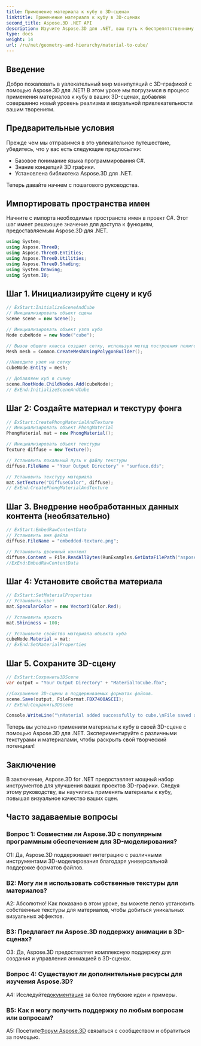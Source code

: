 ```yaml
---
title: Применение материала к кубу в 3D-сценах
linktitle: Применение материала к кубу в 3D-сценах
second_title: Aspose.3D .NET API
description: Изучите Aspose.3D для .NET, ваш путь к беспрепятственному манипулированию 3D-графикой. Легко применяйте материалы, повышайте реалистичность и совершенствуйте свои проекты.
type: docs
weight: 14
url: /ru/net/geometry-and-hierarchy/material-to-cube/
---
```

## Введение

Добро пожаловать в увлекательный мир манипуляций с 3D-графикой с помощью Aspose.3D для .NET! В этом уроке мы погрузимся в процесс применения материалов к кубу в ваших 3D-сценах, добавляя совершенно новый уровень реализма и визуальной привлекательности вашим творениям.

## Предварительные условия

Прежде чем мы отправимся в это увлекательное путешествие, убедитесь, что у вас есть следующие предпосылки:

- Базовое понимание языка программирования C#.
- Знание концепций 3D графики.
- Установлена библиотека Aspose.3D для .NET.

Теперь давайте начнем с пошагового руководства.

## Импортировать пространства имен

Начните с импорта необходимых пространств имен в проект C#. Этот шаг имеет решающее значение для доступа к функциям, предоставляемым Aspose.3D для .NET.

```csharp
using System;
using Aspose.ThreeD;
using Aspose.ThreeD.Entities;
using Aspose.ThreeD.Utilities;
using Aspose.ThreeD.Shading;
using System.Drawing;
using System.IO;
```

## Шаг 1. Инициализируйте сцену и куб

```csharp
// ExStart:InitializeSceneAndCube
// Инициализировать объект сцены
Scene scene = new Scene();

// Инициализировать объект узла куба
Node cubeNode = new Node("cube");

// Вызов общего класса создает сетку, используя метод построения полигонов, чтобы установить экземпляр сетки.
Mesh mesh = Common.CreateMeshUsingPolygonBuilder();

//Наведите узел на сетку
cubeNode.Entity = mesh;

// Добавляем куб в сцену
scene.RootNode.ChildNodes.Add(cubeNode);
// ExEnd:InitializeSceneAndCube
```

## Шаг 2: Создайте материал и текстуру фонга

```csharp
// ExStart:CreatePhongMaterialAndTexture
// Инициализировать объект PhongMaterial
PhongMaterial mat = new PhongMaterial();

// Инициализировать объект текстуры
Texture diffuse = new Texture();

// Установить локальный путь к файлу текстуры
diffuse.FileName = "Your Output Directory" + "surface.dds";

// Установить текстуру материала
mat.SetTexture("DiffuseColor", diffuse);
// ExEnd:CreatePhongMaterialAndTexture
```

## Шаг 3. Внедрение необработанных данных контента (необязательно)

```csharp
// ExStart:EmbedRawContentData
// Установить имя файла
diffuse.FileName = "embedded-texture.png";

// Установить двоичный контент
diffuse.Content = File.ReadAllBytes(RunExamples.GetDataFilePath("aspose-logo.jpg"));
//ExEnd:EmbedRawContentData
```

## Шаг 4: Установите свойства материала

```csharp
// ExStart:SetMaterialProperties
// Установить цвет
mat.SpecularColor = new Vector3(Color.Red);

// Установить яркость
mat.Shininess = 100;

// Установите свойство материала объекта куба
cubeNode.Material = mat;
// ExEnd:SetMaterialProperties
```

## Шаг 5. Сохраните 3D-сцену

```csharp
// ExStart:Сохранить3DScene
var output = "Your Output Directory" + "MaterialToCube.fbx";

//Сохранение 3D-сцены в поддерживаемых форматах файлов.
scene.Save(output, FileFormat.FBX7400ASCII);
// ExEnd:Сохранить3DScene

Console.WriteLine("\nMaterial added successfully to cube.\nFile saved at " + output);
```

Теперь вы успешно применили материалы к кубу в своей 3D-сцене с помощью Aspose.3D для .NET. Экспериментируйте с различными текстурами и материалами, чтобы раскрыть свой творческий потенциал!

## Заключение

В заключение, Aspose.3D for .NET предоставляет мощный набор инструментов для улучшения ваших проектов 3D-графики. Следуя этому руководству, вы научились применять материалы к кубу, повышая визуальное качество ваших сцен.

## Часто задаваемые вопросы

### Вопрос 1: Совместим ли Aspose.3D с популярным программным обеспечением для 3D-моделирования?

О1: Да, Aspose.3D поддерживает интеграцию с различными инструментами 3D-моделирования благодаря универсальной поддержке форматов файлов.

### В2: Могу ли я использовать собственные текстуры для материалов?

А2: Абсолютно! Как показано в этом уроке, вы можете легко установить собственные текстуры для материалов, чтобы добиться уникальных визуальных эффектов.

### В3: Предлагает ли Aspose.3D поддержку анимации в 3D-сценах?

О3: Да, Aspose.3D предоставляет комплексную поддержку для создания и управления анимацией в 3D-сценах.

### Вопрос 4: Существуют ли дополнительные ресурсы для изучения Aspose.3D?

 А4: Исследуйте[документация](https://reference.aspose.com/3d/net/) за более глубокие идеи и примеры.

### В5: Как я могу получить поддержку по любым вопросам или вопросам?

A5: Посетите[Форум Aspose.3D](https://forum.aspose.com/c/3d/18) связаться с сообществом и обратиться за помощью.